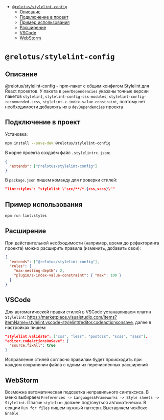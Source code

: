 <!-- START doctoc generated TOC please keep comment here to allow auto update -->
<!-- DON'T EDIT THIS SECTION, INSTEAD RE-RUN doctoc TO UPDATE -->

- [`@relotus/stylelint-config`](#relotusstylelint-config)
  - [Описание](#%D0%BE%D0%BF%D0%B8%D1%81%D0%B0%D0%BD%D0%B8%D0%B5)
  - [Подключение в проект](#%D0%BF%D0%BE%D0%B4%D0%BA%D0%BB%D1%8E%D1%87%D0%B5%D0%BD%D0%B8%D0%B5-%D0%B2-%D0%BF%D1%80%D0%BE%D0%B5%D0%BA%D1%82)
  - [Пример использования](#%D0%BF%D1%80%D0%B8%D0%BC%D0%B5%D1%80-%D0%B8%D1%81%D0%BF%D0%BE%D0%BB%D1%8C%D0%B7%D0%BE%D0%B2%D0%B0%D0%BD%D0%B8%D1%8F)
  - [Расширение](#%D1%80%D0%B0%D1%81%D1%88%D0%B8%D1%80%D0%B5%D0%BD%D0%B8%D0%B5)
  - [VSCode](#vscode)
  - [WebStorm](#webstorm)

<!-- END doctoc generated TOC please keep comment here to allow auto update -->

# `@relotus/stylelint-config`

## Описание

@relotus/stylelint-config - npm-пакет с общим конфигом Stylelint для React проектов. У пакета в `peerDependencies` указаны точные версии пакетов `stylelint`, `stylelint-config-css-modules`, `stylelint-config-recommended-scss`, `stylelint-z-index-value-constraint`, поэтому нет необходимости добавлять их в `devDependencies` проекта

## Подключение в проект

Установка:

```sh
npm install --save-dev @relotus/stylelint-config
```

В корне проекта создаём файл `.stylelintrc.json`:

```json
{
  "extends": ["@relotus/stylelint-config"]
}
```

В `package.json` пишем команду для проверки стилей:

```json
"lint:styles": "stylelint \"src/**/*.{css,scss}\""
```

## Пример использования

```sh
npm run lint:styles
```

## Расширение

При действительной необходимости (например, время до рефакторинга проекта) можно расширить правила (изменить, добавить свои):

```json
{
  "extends": ["@relotus/stylelint-config"],
  "rules": {
    "max-nesting-depth": 2,
    "plugin/z-index-value-constraint": { "max": 100 }
  }
}
```

## VSCode

Для автоматической правки стилей в VSCode устанавливаем плагин `Stylelint`: https://marketplace.visualstudio.com/items?itemName=stylelint.vscode-stylelint#editor.codeactionsonsave, далее в настройках пишем:

```json
"stylelint.validate": ["css", "less", "postcss", "scss", "sass"],
"editor.codeActionsOnSave": {
  "source.fixAll": true
}
```

Исправление стилей согласно правилам будет происходить при каждом сохранении файла с одним из перечисленных расширений

## WebStorm

Возможна автоматическая подсветка неправильного синтаксиса. В меню выбираем `Preferences -> Languages&Frameworks -> Style sheets -> Stylelint`. Плагин `stylelint` должен подтянуться автоматически. В секции `Run for files` пишем нужный паттерн. Выставляем чекбокс `Enable`.
